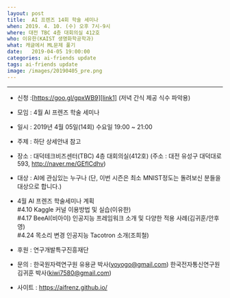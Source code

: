 ```yaml
---
layout: post
title:  AI 프렌즈 14회 학술 세미나
when: 2019. 4. 10. (수) 오후 7시-9시
where: 대전 TBC 4층 대회의실 412호
who: 이유한(KAIST 생명화학공학과)
what: 캐글에서 ML문제 풀기
date:   2019-04-05 19:00:00
categories: ai-friends update
tags: ai-friends update
image: /images/20190405_pre.png
---
```

***  


* 신청 :[https://goo.gl/gpxWB9][link1] (저녁 간식 제공 식수 파악용)  

[link1]:https://goo.gl/gpxWB9

- 모임 : 4월 AI 프렌즈 학술 세미나
- 일시 : 2019년 4월 05일(14회) 수요일 19:00 ~ 21:00
- 주제 : 하단 상세안내 참고
- 장소 : 대덕테크비즈센터(TBC) 4층 대회의실(412호)
             (주소 : 대전 유성구 대덕대로 593, http://naver.me/GEfICdhv)
- 대상 : AI에 관심있는 누구나
             (단, 이번 시즌은 최소 MNIST정도는 돌려보신 분들을 대상으로 합니다.)
- 4월 AI 프렌즈 학술세미나 계획   
  #4.10 Kaggle 커널 이용방법 및 실습(이유한)  
  #4.17 BeeAI(비아이) 인공지능 프레임워크 소개 및 다양한 적용 사례(김귀훈/안후영)  
  #4.24 목소리 변경 인공지능 Tacotron 소개(조희철)  

- 후원 : 연구개발특구진흥재단
- 문의 : 한국원자력연구원 유용균 박사(yoyogo@gmail.com)
             한국전자통신연구원 김귀훈 박사(kiwi7580@gmail.com)
- 사이트 : https://aifrenz.github.io/ 

